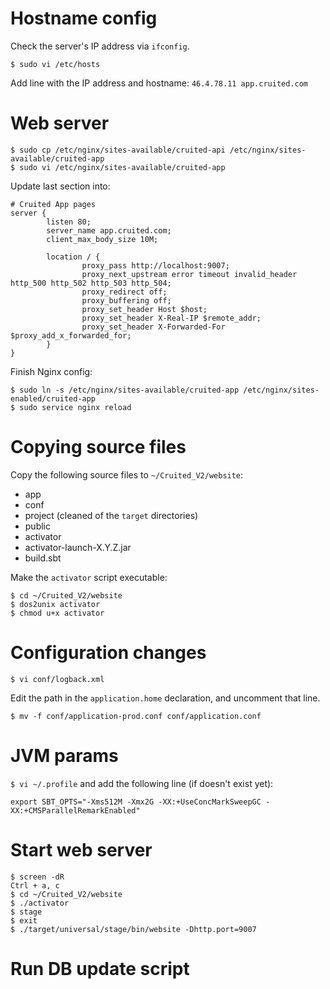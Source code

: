 # Hostname config

Check the server's IP address via `ifconfig`.

`$ sudo vi /etc/hosts`

Add line with the IP address and hostname: `46.4.78.11 app.cruited.com`


# Web server

    $ sudo cp /etc/nginx/sites-available/cruited-api /etc/nginx/sites-available/cruited-app
    $ sudo vi /etc/nginx/sites-available/cruited-app

Update last section into:

    # Cruited App pages
    server {
            listen 80;
            server_name app.cruited.com;
            client_max_body_size 10M;

            location / {
                    proxy_pass http://localhost:9007;
                    proxy_next_upstream error timeout invalid_header http_500 http_502 http_503 http_504;
                    proxy_redirect off;
                    proxy_buffering off;
                    proxy_set_header Host $host;
                    proxy_set_header X-Real-IP $remote_addr;
                    proxy_set_header X-Forwarded-For $proxy_add_x_forwarded_for;
            }
    }

Finish Nginx config:

	$ sudo ln -s /etc/nginx/sites-available/cruited-app /etc/nginx/sites-enabled/cruited-app
	$ sudo service nginx reload


# Copying source files

Copy the following source files to `~/Cruited_V2/website`:

- app
- conf
- project (cleaned of the `target` directories)
- public
- activator
- activator-launch-X.Y.Z.jar
- build.sbt

Make the `activator` script executable:

    $ cd ~/Cruited_V2/website
    $ dos2unix activator
    $ chmod u+x activator


# Configuration changes

    $ vi conf/logback.xml

Edit the path in the `application.home` declaration, and uncomment that line.

    $ mv -f conf/application-prod.conf conf/application.conf


# JVM params

`$ vi ~/.profile` and add the following line (if doesn't exist yet):

    export SBT_OPTS="-Xms512M -Xmx2G -XX:+UseConcMarkSweepGC -XX:+CMSParallelRemarkEnabled"

    
# Start web server

    $ screen -dR
    Ctrl + a, c
    $ cd ~/Cruited_V2/website
    $ ./activator
    $ stage
    $ exit
    $ ./target/universal/stage/bin/website -Dhttp.port=9007

# Run DB update script